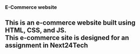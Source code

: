 
<h3>E-Commerce website</h3>
<h2>This is an e-commerce website built using HTML, CSS, and JS.<br>This e-commerce site is designed for an assignment in Next24Tech</h2>
